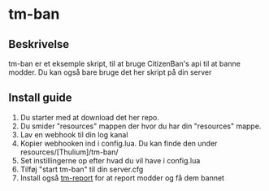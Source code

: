 # tm-ban

## Beskrivelse
tm-ban er et eksemple skript, til at bruge CitizenBan's api til at banne modder.
Du kan også bare bruge det her skript på din server 

## Install guide

1. Du starter med at download det her repo.
2. Du smider "resources" mappen der hvor du har din "resources" mappe.
3. Lav en webhook til din log kanal
4. Kopier webhooken ind i config.lua. Du kan finde den under resources/[Thulium]/tm-ban/
5. Set instillingerne op efter hvad du vil have i config.lua
6. Tilføj "start tm-ban" til din server.cfg
7. Install også [tm-report](https://github.com/Thulium-dev/tm-report) for at report modder og få dem bannet
